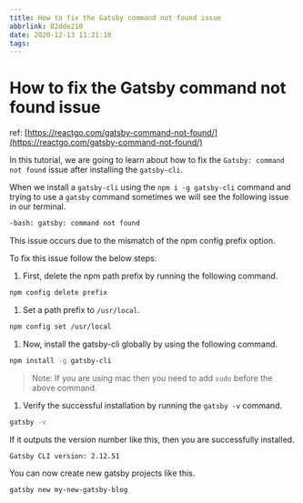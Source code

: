 ```yaml
---
title: How to fix the Gatsby command not found issue
abbrlink: 82dde210
date: 2020-12-13 11:21:18
tags:
---
```





# How to fix the Gatsby command not found issue

ref: [https://reactgo.com/gatsby-command-not-found/](https://reactgo.com/gatsby-command-not-found/)

In this tutorial, we are going to learn about how to fix the `Gatsby: command not found` issue after installing the `gatsby-cli`.



When we install a `gatsby-cli` using the `npm i -g gatsby-cli` command and trying to use a `gatsby` command sometimes we will see the following issue in our terminal.



```bash
-bash: gatsby: command not found
```

This issue occurs due to the mismatch of the npm config prefix option.

To fix this issue follow the below steps:

1. First, delete the npm path prefix by running the following command.

```bash
npm config delete prefix
```

1. Set a path prefix to `/usr/local`.

```bash
npm config set /usr/local
```

1. Now, install the gatsby-cli globally by using the following command.

```bash
npm install -g gatsby-cli
```

> Note: If you are using mac then you need to add `sudo` before the above command.

1. Verify the successful installation by running the `gatsby -v` command.

```bash
gatsby -v
```

If it outputs the version number like this, then you are successfully installed.

```bash
Gatsby CLI version: 2.12.51
```

You can now create new gatsby projects like this.

```bash
gatsby new my-new-gatsby-blog
```